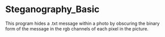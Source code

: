 # Steganography_Basic
This program hides a .txt message within a photo by obscuring the binary form of the message in the rgb channels of each pixel in the picture.
